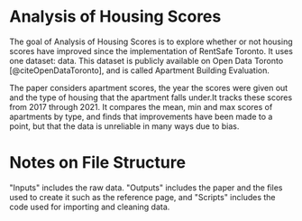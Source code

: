 # Analysis of Housing Scores

The goal of Analysis of Housing Scores is to explore whether or not housing scores have improved since the implementation of RentSafe Toronto. It uses one dataset: data. This dataset is publicly available on Open Data Toronto [@citeOpenDataToronto], and is called Apartment Building Evaluation. 

The paper considers apartment scores, the year the scores were given out and the type of housing that the apartment falls under.It tracks these scores from 2017 through 2021.  It compares the mean, min and max scores of apartments by type, and finds that improvements have been made to a point, but that the data is unreliable in many ways due to bias. 

# Notes on File Structure
"Inputs" includes the raw data. "Outputs" includes the paper and the files used to create it such as the reference page, and "Scripts" includes the code used for importing and cleaning data.